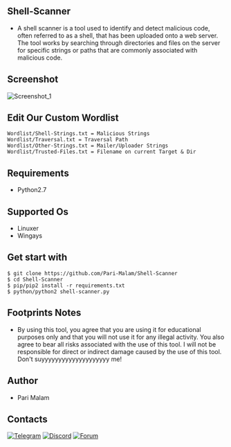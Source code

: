## Shell-Scanner
- A shell scanner is a tool used to identify and detect malicious code, often referred to as a shell, that has been uploaded onto a web server. The tool works by searching through directories and files on the server for specific strings or paths that are commonly associated with malicious code.
## Screenshot
![Screenshot_1](https://user-images.githubusercontent.com/25004320/236211315-073a6d87-90d1-48e1-9273-efd94ef15293.png)
## Edit Our Custom Wordlist
```
Wordlist/Shell-Strings.txt = Malicious Strings
Wordlist/Traversal.txt = Traversal Path
Wordlist/Other-Strings.txt = Mailer/Uploader Strings
Wordlist/Trusted-Files.txt = Filename on current Target & Dir
```
## Requirements
- Python2.7
## Supported Os
- Linuxer
- Wingays
## Get start with
```
$ git clone https://github.com/Pari-Malam/Shell-Scanner
$ cd Shell-Scanner
$ pip/pip2 install -r requirements.txt
$ python/python2 shell-scanner.py
```
## Footprints Notes
- By using this tool, you agree that you are using it for educational purposes only and that you will not use it for any illegal activity. You also agree to bear all risks associated with the use of this tool. I will not be responsible for direct or indirect damage caused by the use of this tool. Don't suyyyyyyyyyyyyyyyyyyyy me!
## Author
- Pari Malam
## Contacts
[![Telegram](https://img.shields.io/badge/-Telegram-blue)](https://telegram.me/SurpriseMTFK)
[![Discord](https://img.shields.io/badge/-Discord-purple)](https://discordapp.com/users/829404192585678858)
[![Forum](https://img.shields.io/badge/-Forum-red)](https://dragonforce.io/members/pari-malam.252/)
